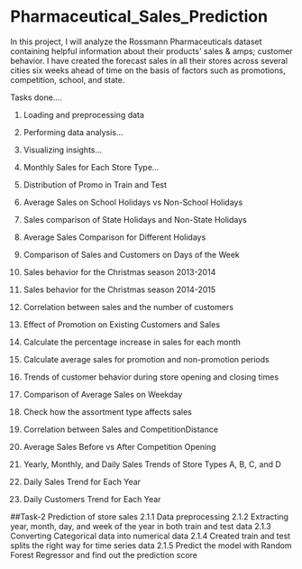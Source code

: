 # Pharmaceutical_Sales_Prediction
In this project, I will analyze the Rossmann Pharmaceuticals dataset containing helpful information about their products' sales & amps; customer behavior. I have created the forecast sales in all their stores across several cities six weeks ahead of time on the basis of factors such as promotions, competition, school, and state.

Tasks done....
 1. Loading and preprocessing data
  
 2. Performing data analysis...
  
 3. Visualizing insights...
  
 4. Monthly Sales for Each Store Type...
  
 5. Distribution of Promo in Train and Test
  
 6. Average Sales on School Holidays vs Non-School Holidays
  
 7. Sales comparison of State Holidays and Non-State Holidays
  
 8. Average Sales Comparison for Different Holidays
    
 9. Comparison of Sales and Customers on Days of the Week
  
10. Sales behavior for the Christmas season 2013-2014
 
11. Sales behavior for the Christmas season 2014-2015
 
12. Correlation between sales and the number of customers
 
13. Effect of Promotion on Existing Customers and Sales
 
14. Calculate the percentage increase in sales for each month
 
15. Calculate average sales for promotion and non-promotion periods
 
16. Trends of customer behavior during store opening and closing times
 
17. Comparison of Average Sales on Weekday
 
18. Check how the assortment type affects sales
 
19. Correlation between Sales and CompetitionDistance
 
20. Average Sales Before vs After Competition Opening
 
21. Yearly, Monthly, and Daily Sales Trends of Store Types A, B, C, and D
 
22. Daily Sales Trend for Each Year
 
23. Daily Customers Trend for Each Year

##Task-2 Prediction of store sales
2.1.1 Data preprocessing
2.1.2 Extracting year, month, day, and week of the year in both train and test data
2.1.3 Converting Categorical data into numerical data
2.1.4 Created train and test splits the right way for time series data
2.1.5 Predict the model with Random Forest Regressor and find out the prediction score
